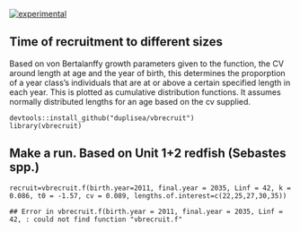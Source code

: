 [![experimental](http://badges.github.io/stability-badges/dist/experimental.svg)](http://github.com/badges/stability-badges)

Time of recruitment to different sizes
--------------------------------------

Based on von Bertalanffy growth parameters given to the function, the CV
around length at age and the year of birth, this determines the
proporption of a year class’s individuals that are at or above a certain
specified length in each year. This is plotted as cumulative
distribution functions. It assumes normally distributed lengths for an
age based on the cv supplied.

    devtools::install_github("duplisea/vbrecruit")
    library(vbrecruit)

Make a run. Based on Unit 1+2 redfish (Sebastes spp.)
-----------------------------------------------------

    recruit=vbrecruit.f(birth.year=2011, final.year = 2035, Linf = 42, k = 0.086, t0 = -1.57, cv = 0.089, lengths.of.interest=c(22,25,27,30,35))

    ## Error in vbrecruit.f(birth.year = 2011, final.year = 2035, Linf = 42, : could not find function "vbrecruit.f"
